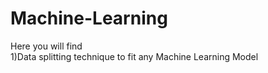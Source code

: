# Machine-Learning

Here you will find <br>
1)Data splitting technique to fit any Machine Learning Model
